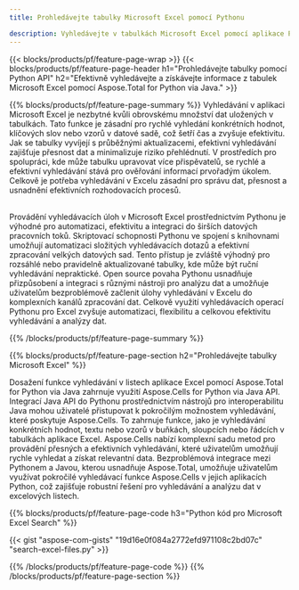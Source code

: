 ```yaml
---
title: Prohledávejte tabulky Microsoft Excel pomocí Pythonu 

description: Vyhledávejte v tabulkách Microsoft Excel pomocí aplikace Python. Vyhledávejte pracovní listy online prostřednictvím aplikace.
---
```


{{< blocks/products/pf/feature-page-wrap >}}
{{< blocks/products/pf/feature-page-header h1="Prohledávejte tabulky pomocí Python API" h2="Efektivně vyhledávejte a získávejte informace z tabulek Microsoft Excel pomocí Aspose.Total for Python via Java." >}}

{{% blocks/products/pf/feature-page-summary %}}
Vyhledávání v aplikaci Microsoft Excel je nezbytné kvůli obrovskému množství dat uložených v tabulkách. Tato funkce je zásadní pro rychlé vyhledání konkrétních hodnot, klíčových slov nebo vzorů v datové sadě, což šetří čas a zvyšuje efektivitu. Jak se tabulky vyvíjejí s průběžnými aktualizacemi, efektivní vyhledávání zajišťuje přesnost dat a minimalizuje riziko přehlédnutí. V prostředích pro spolupráci, kde může tabulku upravovat více přispěvatelů, se rychlé a efektivní vyhledávání stává pro ověřování informací prvořadým úkolem. Celkově je potřeba vyhledávání v Excelu zásadní pro správu dat, přesnost a usnadnění efektivních rozhodovacích procesů.<br /><br />

Provádění vyhledávacích úloh v Microsoft Excel prostřednictvím Pythonu je výhodné pro automatizaci, efektivitu a integraci do širších datových pracovních toků. Skriptovací schopnosti Pythonu ve spojení s knihovnami umožňují automatizaci složitých vyhledávacích dotazů a efektivní zpracování velkých datových sad. Tento přístup je zvláště výhodný pro rozsáhlé nebo pravidelně aktualizované tabulky, kde může být ruční vyhledávání nepraktické. Open source povaha Pythonu usnadňuje přizpůsobení a integraci s různými nástroji pro analýzu dat a umožňuje uživatelům bezproblémově začlenit úlohy vyhledávání v Excelu do komplexních kanálů zpracování dat. Celkově využití vyhledávacích operací Pythonu pro Excel zvyšuje automatizaci, flexibilitu a celkovou efektivitu vyhledávání a analýzy dat.

{{% /blocks/products/pf/feature-page-summary  %}}

{{% blocks/products/pf/feature-page-section  h2="Prohledávejte tabulky Microsoft Excel" %}}

Dosažení funkce vyhledávání v listech aplikace Excel pomocí Aspose.Total for Python via Java zahrnuje využití Aspose.Cells for Python via Java API. Integrací Java API do Pythonu prostřednictvím nástrojů pro interoperabilitu Java mohou uživatelé přistupovat k pokročilým možnostem vyhledávání, které poskytuje Aspose.Cells. To zahrnuje funkce, jako je vyhledávání konkrétních hodnot, textu nebo vzorů v buňkách, sloupcích nebo řádcích v tabulkách aplikace Excel. Aspose.Cells nabízí komplexní sadu metod pro provádění přesných a efektivních vyhledávání, které uživatelům umožňují rychle vyhledat a získat relevantní data. Bezproblémová integrace mezi Pythonem a Javou, kterou usnadňuje Aspose.Total, umožňuje uživatelům využívat pokročilé vyhledávací funkce Aspose.Cells v jejich aplikacích Python, což zajišťuje robustní řešení pro vyhledávání a analýzu dat v excelových listech.

{{% blocks/products/pf/feature-page-code h3="Python kód pro Microsoft Excel Search" %}}

{{< gist "aspose-com-gists" "19d16e0f084a2772efd971108c2bd07c" "search-excel-files.py" >}}

{{% /blocks/products/pf/feature-page-code  %}}
{{% /blocks/products/pf/feature-page-section %}}